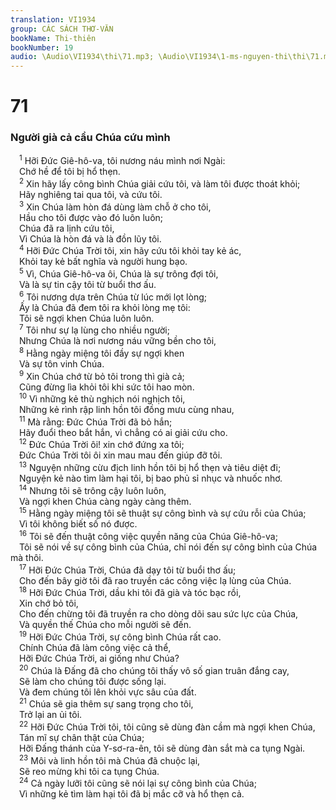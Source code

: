 ```yaml
---
translation: VI1934
group: CÁC SÁCH THƠ-VĂN
bookName: Thi-thiên 
bookNumber: 19
audio: \Audio\VI1934\thi\71.mp3; \Audio\VI1934\1-ms-nguyen-thi\thi\71.mp3
---
```


<div class="title"><h1>71</h1><h3>Người già cả cầu Chúa cứu mình</h3></div>
<span class="verse thi_71_1"> <sup>1</sup> Hỡi Đức Giê-hô-va, tôi nương náu mình nơi Ngài: <br/> Chớ hề để tôi bị hổ thẹn. <br/></span>
<span class="verse thi_71_2"> <sup>2</sup> Xin hãy lấy công bình Chúa giải cứu tôi, và làm tôi được thoát khỏi; <br/> Hãy nghiêng tai qua tôi, và cứu tôi. <br/></span>
<span class="verse thi_71_3"> <sup>3</sup> Xin Chúa làm hòn đá dùng làm chỗ ở cho tôi, <br/> Hầu cho tôi được vào đó luôn luôn; <br/> Chúa đã ra lịnh cứu tôi, <br/> Vì Chúa là hòn đá và là đồn lũy tôi. <br/></span>
<span class="verse thi_71_4"> <sup>4</sup> Hỡi Đức Chúa Trời tôi, xin hãy cứu tôi khỏi tay kẻ ác, <br/> Khỏi tay kẻ bất nghĩa và người hung bạo. <br/></span>
<span class="verse thi_71_5"> <sup>5</sup> Vì, Chúa Giê-hô-va ôi, Chúa là sự trông đợi tôi, <br/> Và là sự tin cậy tôi từ buổi thơ ấu. <br/></span>
<span class="verse thi_71_6"> <sup>6</sup> Tôi nương dựa trên Chúa từ lúc mới lọt lòng; <br/> Ấy là Chúa đã đem tôi ra khỏi lòng mẹ tôi: <br/> Tôi sẽ ngợi khen Chúa luôn luôn. <br/></span>
<span class="verse thi_71_7"> <sup>7</sup> Tôi như sự lạ lùng cho nhiều người; <br/> Nhưng Chúa là nơi nương náu vững bền cho tôi, <br/></span>
<span class="verse thi_71_8"> <sup>8</sup> Hằng ngày miệng tôi đầy sự ngợi khen <br/> Và sự tôn vinh Chúa. <br/></span>
<span class="verse thi_71_9"> <sup>9</sup> Xin Chúa chớ từ bỏ tôi trong thì già cả; <br/> Cũng đừng lìa khỏi tôi khi sức tôi hao mòn. <br/></span>
<span class="verse thi_71_10"> <sup>10</sup> Vì những kẻ thù nghịch nói nghịch tôi, <br/> Những kẻ rình rập linh hồn tôi đồng mưu cùng nhau, <br/></span>
<span class="verse thi_71_11"> <sup>11</sup> Mà rằng: Đức Chúa Trời đã bỏ hắn; <br/> Hãy đuổi theo bắt hắn, vì chẳng có ai giải cứu cho. <br/></span>
<span class="verse thi_71_12"> <sup>12</sup> Đức Chúa Trời ôi! xin chớ đứng xa tôi; <br/> Đức Chúa Trời tôi ôi xin mau mau đến giúp đỡ tôi. <br/></span>
<span class="verse thi_71_13"> <sup>13</sup> Nguyện những cừu địch linh hồn tôi bị hổ thẹn và tiêu diệt đi; <br/> Nguyện kẻ nào tìm làm hại tôi, bị bao phủ sỉ nhục và nhuốc nhơ. <br/></span>
<span class="verse thi_71_14"> <sup>14</sup> Nhưng tôi sẽ trông cậy luôn luôn, <br/> Và ngợi khen Chúa càng ngày càng thêm. <br/></span>
<span class="verse thi_71_15"> <sup>15</sup> Hằng ngày miệng tôi sẽ thuật sự công bình và sự cứu rỗi của Chúa; <br/> Vì tôi không biết số nó được. <br/></span>
<span class="verse thi_71_16"> <sup>16</sup> Tôi sẽ đến thuật công việc quyền năng của Chúa Giê-hô-va; <br/> Tôi sẽ nói về sự công bình của Chúa, chỉ nói đến sự công bình của Chúa mà thôi. <br/></span>
<span class="verse thi_71_17"> <sup>17</sup> Hỡi Đức Chúa Trời, Chúa đã dạy tôi từ buổi thơ ấu; <br/> Cho đến bây giờ tôi đã rao truyền các công việc lạ lùng của Chúa. <br/></span>
<span class="verse thi_71_18"> <sup>18</sup> Hỡi Đức Chúa Trời, dầu khi tôi đã già và tóc bạc rồi, <br/> Xin chớ bỏ tôi, <br/> Cho đến chừng tôi đã truyền ra cho dòng dõi sau sức lực của Chúa, <br/> Và quyền thế Chúa cho mỗi người sẽ đến. <br/></span>
<span class="verse thi_71_19"> <sup>19</sup> Hỡi Đức Chúa Trời, sự công bình Chúa rất cao. <br/> Chính Chúa đã làm công việc cả thể, <br/> Hỡi Đức Chúa Trời, ai giống như Chúa? <br/></span>
<span class="verse thi_71_20"> <sup>20</sup> Chúa là Đấng đã cho chúng tôi thấy vô số gian truân đắng cay, <br/> Sẽ làm cho chúng tôi được sống lại. <br/> Và đem chúng tôi lên khỏi vực sâu của đất. <br/></span>
<span class="verse thi_71_21"> <sup>21</sup> Chúa sẽ gia thêm sự sang trọng cho tôi, <br/> Trở lại an ủi tôi. <br/></span>
<span class="verse thi_71_22"> <sup>22</sup> Hỡi Đức Chúa Trời tôi, tôi cũng sẽ dùng đàn cầm mà ngợi khen Chúa, <br/> Tán mĩ sự chân thật của Chúa; <br/> Hỡi Đấng thánh của Y-sơ-ra-ên, tôi sẽ dùng đàn sắt mà ca tụng Ngài. <br/></span>
<span class="verse thi_71_23"> <sup>23</sup> Môi và linh hồn tôi mà Chúa đã chuộc lại, <br/> Sẽ reo mừng khi tôi ca tụng Chúa. <br/></span>
<span class="verse thi_71_24"> <sup>24</sup> Cả ngày lưỡi tôi cũng sẽ nói lại sự công bình của Chúa; <br/> Vì những kẻ tìm làm hại tôi đã bị mắc cỡ và hổ thẹn cả. <br/></span>
